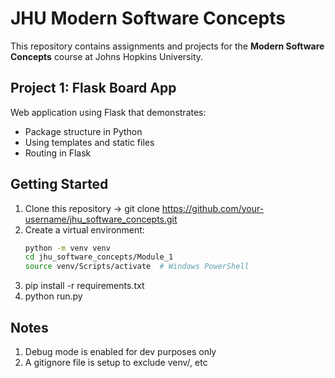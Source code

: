 # JHU Modern Software Concepts

This repository contains assignments and projects for the **Modern Software Concepts** course at Johns Hopkins University.  

## Project 1: Flask Board App
Web application using Flask that demonstrates:
- Package structure in Python
- Using templates and static files
- Routing in Flask

## Getting Started
1. Clone this repository -> git clone https://github.com/your-username/jhu_software_concepts.git
2. Create a virtual environment:
   ```bash
   python -m venv venv
   cd jhu_software_concepts/Module_1
   source venv/Scripts/activate  # Windows PowerShell
3. pip install -r requirements.txt
4. python run.py

## Notes
1. Debug mode is enabled for dev purposes only
2. A gitignore file is setup to exclude venv/, etc